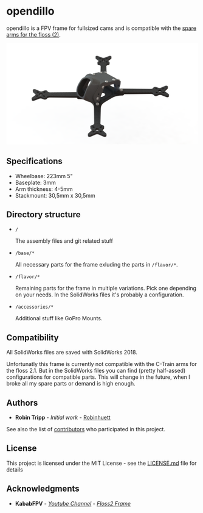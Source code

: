 # opendillo

opendillo is a FPV frame for fullsized cams and is compatible with the [spare arms for the floss (2)](http://pirofliprc.com/5mm-Replacement-Arms-For-Hyperlite-Floss-5-inch-22XX-5-pcs-_p_4425.html).

<img src="https://raw.githubusercontent.com/Robinhuett/opendillo/master/pictures/opendillo_render.png" width="600">

## Specifications

- Wheelbase: 223mm 5"
- Baseplate: 3mm
- Arm thickness: 4-5mm
- Stackmount: 30,5mm x 30,5mm

## Directory structure

- `/`

  The assembly files and git related stuff

- `/base/*`

  All necessary parts for the frame exluding the parts in `/flavor/*`.

- `/flavor/*`

  Remaining parts for the frame in multiple variations. Pick one depending on your needs. In the SolidWorks files it's probably a configuration.

- `/accessories/*`

  Additional stuff like GoPro Mounts.

## Compatibility

All SolidWorks files are saved with SolidWorks 2018.

Unfortunatly this frame is currently not compatible with the C-Train arms for the floss 2.1. But in the SolidWorks files you can find (pretty half-assed) configurations for compatible parts. This will change in the future, when I broke all my spare parts or demand is high enough.

## Authors

* **Robin Tripp** - *Initial work* - [Robinhuett](https://github.com/Robinhuett)

See also the list of [contributors](https://github.com/Robinhuett/opendillo/contributors) who participated in this project.

## License

This project is licensed under the MIT License - see the [LICENSE.md](LICENSE.md) file for details

## Acknowledgments
* **KababFPV** - *[Youtube Channel](https://www.youtube.com/user/eatkabab)* - *[Floss2 Frame](http://pirofliprc.com/HyperLite-Floss-2-5mm-ARMS-Choose-Arm-Length-_p_4194.html)*